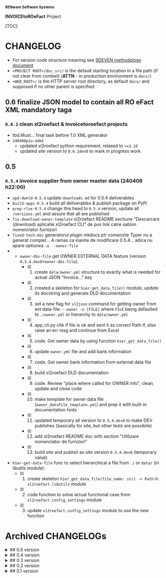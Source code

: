 <small>**RENware Software Systems**</small>

**INVOICEtoROeFact** Project

[TOC]


# CHANGELOG

- For version code structure meaning see [SDEVEN methodology document](http://sdeven.renware.eu)
- `<PROJECT ROOT>/doc_src/` is the default starting location in a file path (if not clear from context) (**ATTN** - in production environment is `docs/`)
- `<WEB_ROOT>/` is the HTTP server root directory, as default `docs/` and supposed if no other parent is specified


<!-- #TODO #NOTE ...
====[ General PLAN ]====

* ---[ general planning board ]---:
    * -#NOTE link Swagger servicii web: `https://mfinante.gov.ro/web/efactura/informatii-tehnice`
    * -#NOTE link specif API incarcare fact: `https://mfinante.gov.ro/static/10/eFactura/upload.html#/EFacturaUpload/handleRequest`

* ---[ FUTURE NEW APP COMMANDS ]---:
    * `config` - set `config_settings.py` variables (make it INTERACTIVELY using `Rich prompt`)
    * `xl2json` - crt_wip... (last upd @ 240219piu_a)
    * `json2xml` - see module WRXML,
    * `json2pdf` - new module. tbd..,
    * `xml2roefact` - see module LDXML
    * chk for other commands from doc `https://invoicetoroefact.renware.eu/commercial_agreement/110-SRE-api_to_roefact_requirements.html#componenta-xl2roefact`

* ---[ Plan for `rdinv` module ]---:
        * [ ] ...wip in 0.4... invoice supplier (`<cac:AccountingSupplierParty>`)
-->



## 0.6 finalize JSON model to contain all RO eFact XML mandatory taga

### `0.6.1` clean xl2roefact & invoicetoroefact projects

* tbd.Must... final task before 1.0 XML generator
* `240408piu-adm1`
    * updated xl2roefact python requirement, relaxed to `>=3.10`
    * updated site version to `0.6.1dev0` to mark in progress work






<!--TODO: archive this -->
## 0.5

### `0.5.4` invoice supplier from owner master data (240406 h22:00)

* `upd-dwnld-0.5.4` update `downloads.md` for 0.5.4 deliverables
* `build-apps-0.5.4` build all deliverables & publish package on PyPi
* `prep-rlse-0.5.4` change this head to `0.5.4` version, update all `/versions.yml` and assure that all are published
* `fix-download-owner-template` xl2roefact README sectiune "Descarcare (download) aplicatie xl2roefact CLI" de pus link catre sablon nomenclator furnizori
* `fixed-tech-doc` generatorul plugin mkdocs ptr comenzile Typer nu a generat complet... A ramas ca inainte de modificare 0.5.4... adica nu apare optiunea `-o  -owner-file`
* * `owner-dbs-file` get OWNER EXTERNAL DATA feature (version `0.5.4.dev0+owner-dbs-file`):
    * [x] 1. create `data/owner.yml` structure to exactly what is needed for actual JSON "Invoice..." key
    * [x] 2. created a skeleton for `hier_get_data_file()` module, update its docstring and generate DLD documentation
    * [x] 3. set a new flag for `xl2json` command for getting owner from ext data-file: `--owner -o [FILE]` where `FILE` being defaulted to `./owner.yml` or hierarchy to `data/owner.yml`
    * [x] 4. app_cli.py chk if file is ok and sent it as correct Path if, else raise an err msg and continue from Excel
    * [x] 5. code. Get owner data by using function `hier_get_data_file()`
    * [x] 6. update `owner.yml` file and add bank information
    * [x] 7. code. Get owner bank information from external data file
    * [x] 8. build xl2roefact DLD documentation
    * [x] 9. code. Review "place where called for OWNER info", clean, update and close code
    * [x] 10. make template for owner data file (`owner_datafile_tmeplate.yml`) and prep it with built-in documentation hints
    * [x] 11. updated temporary all version to `0.5.4.dev0` to make DEV publishes (basically for site, but other tests are possibile)
    * [x] 12. add xl2roefact README doc with section "Utilizare nomenclator de furnizori"
    * [x] 13. build site and publish as site version `0.5.4.dev0` (temporary value)
* `hier-get-data-file` func to select hierarchical a file from `./` or `data/` (in libutils module):
    * [x] 1. create skeleton `hier_get_data_file(file_name: str) -> Path` in `xl2roefact.libutils` module
    * [x] 2. code function to solve actual functional case from `xl2roefact.config_settings` module
    * [x] 3. update `xl2roefact.config_settings` module to use the new function















# Archived CHANGELOGs


<details markdown="1"><summary markdown="1">
## 0.5 version
</summary>

<!--* [...v_xxx...](./changelog_history/CHANGELOG-xxx.md) -->
* [`0.5.3rc1` fix invoice JSON key "cac:Party" naming](./changelog_history/CHANGELOG-0.5.3rc1.md)
* [`0.5.3rc0` invoice supplier from Excel](./changelog_history/CHANGELOG-0.5.3rc0.md)
* [`0.5.2.dev2` release xl2roefact.`0.4.1.dev1` fix sEXE bug from `0.4.1.dev0` version](./changelog_history/CHANGELOG-0.5.2.dev2.md)
* [`0.5.1.dev1` site readability improvements](./changelog_history/CHANGELOG-0.5.1.dev1.md)
</details>




<details markdown="1"><summary markdown="1">
## 0.4 version
</summary>

* [`0.4.1.dev0` xl2roefact include a data directory in package for various data files "built-in" package](./changelog_history/CHANGELOG-0.4.1.dev0.md)
* [`0.4.0.dev2` externalize recommended rules for updating app setting rules](./changelog_history/CHANGELOG-0.4.0.dev2.md)
</details>




<details markdown="1"><summary markdown="1">
## 0.3 version
</summary>

* [`0.3.2b0` single EXE version](./changelog_history/CHANGELOG-0.3.2b0.md)
* [`0.3.1b1` fixed bug JSON->["Invoice"]["cac_InvoiceLine"] list[list]](./changelog_history/CHANGELOG-0.3.1b1.md)
* [`0.3.1b`  promote v0.3.0b0 deliverables: WHEEL, TRA.GZ, MSI to `0.3.1b`](./changelog_history/CHANGELOG-0.3.1b.md)
* [`0.3.0b` xl2roefact invoice taxes summary](./changelog_history/CHANGELOG-0.3.0b.md)
</details>




<details markdown="1"><summary markdown="1">
## 0.2 version
</summary>

* [`0.2.2.dev` project development environment improvements](./changelog_history/CHANGELOG-0.2.2.dev.md)
* [`0.2.1b` invoice grand totals](./changelog_history/CHANGELOG-0.2.1b.md)
* [`0.2.0b` xl2roefact invoice customer info-optional items (bank, email, reg-com, phone)](./changelog_history/CHANGELOG-0.2.0b.md)
</details>




<details markdown="1"><summary markdown="1">
## 0.1 version
</summary>

* [`0.1.22b` xl2roefact application interface improvements](./changelog_history/CHANGELOG-0.1.22b.md)
* [`0.1.21.post3` cleaned system documentation and site](./changelog_history/CHANGELOG-0.1.21.post3.md)
* [`0.1.21.post2` xl2roefact app detailed section with commands & options "--help" like](./changelog_history/CHANGELOG-0.1.21.post2.md)
* [`0.1.21.post1` fixed missing links in site root index page](./changelog_history/CHANGELOG-0.1.21.post1.md)
* [`0.1.21` rollout news in system portal invoicetoroefact.renware.eu](./changelog_history/CHANGELOG-0.1.21.md)
* [`0.1.20.dev` invoice customer address](./changelog_history/CHANGELOG-0.1.20.dev.md)
* [`0.1.19.dev` invoice customer and partial invoice total values calculations](./changelog_history/CHANGELOG-0.1.19.dev.md)
* [`0.1.18.dev` invoice customer CUI partial invoice total values calculations](./changelog_history/CHANGELOG-0.1.18.dev.md)
* [`0.1.17.dev` fixed all application & package running standard ways](./changelog_history/CHANGELOG-0.1.17.dev.md)
* [`0.1.16.dev` improving Excel kv-data search with "IN-LABEL" method](./changelog_history/CHANGELOG-0.1.16.dev.md)
* [`0.1.15` updated solution portal `http://invoicetoroefact.renware.eu/`](./changelog_history/CHANGELOG-0.1.15.md)
* [`0.1.14.dev` invoice issue date](./changelog_history/CHANGELOG-0.1.14.dev.md)
* [`0.1.13.dev` invoice currency](./changelog_history/CHANGELOG-0.1.13.dev.md)
* [`0.1.12.dev` invoice number](./changelog_history/CHANGELOG-0.1.12.dev.md)
* [`0.1.11.dev` packaging improvements for app & xl2roefact package](./changelog_history/CHANGELOG-0.1.11.dev.md)
* [`0.1.10.dev` command interface improved, `msi` package building, invoice template & updated documentation](./changelog_history/CHANGELOG-0.1.10.dev.md)
* [`0.1.9.dev` `xl2roefact.RDINV` running executable and distribution kit](./changelog_history/CHANGELOG-0.1.9.dev.md)
* [`0.1.8.dev` improved application structure and first executable release](./changelog_history/CHANGELOG-0.1.8.dev.md)
* [`0.1.7.dev` `xl2roefact.RDINV` invoice items & metadata + *OPEN ISSUES*](./changelog_history/CHANGELOG-0.1.7.dev.md)
* [`0.1.6.dev` commercial agreement OPTIONS document](changelog_history/CHANGELOG-0.1.6.dev.md)
* [`0.1.5.dev` init component *xl2roefact* for CLI application](./changelog_history/CHANGELOG-0.1.5.dev.md)
* [`0.1.4.dev` Create system backbone structure](./changelog_history/CHANGELOG-0.1.4.dev.md)
* [`0.1.3.dev` Enhancing `payments_validation_board` technical proposal](./changelog_history/CHANGELOG-0.1.3.dev.md)
* [`0.1.2.dev` Enhancing `APItoROefact` technical proposal](./changelog_history/CHANGELOG-0.1.2.dev.md)
* [`0.1.1.dev` Elaborating technical proposal](./changelog_history/CHANGELOG-0.1.1.dev.md)
* [`0.1.0.dev` System raw backbone](./changelog_history/CHANGELOG-0.1.0.dev.md)
</details>


